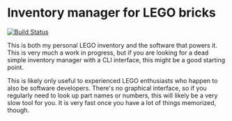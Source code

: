 Inventory manager for LEGO bricks
=================================

[![Build Status](https://travis-ci.org/jncraton/bricki.svg?branch=master)](https://travis-ci.org/jncraton/bricki)

This is both my personal LEGO inventory and the software that powers it. This is very much a work in progress, but if you are looking for a dead simple inventory manager with a CLI interface, this might be a good starting point.

This is likely only useful to experienced LEGO enthusiasts who happen to also be software developers. There's no graphical interface, so if you regularly need to look up part names or numbers, this will likely be a very slow tool for you. It is very fast once you have a lot of things memorized, though.
